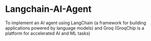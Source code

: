 # Langchain-AI-Agent
To implement an AI agent using LangChain (a framework for building applications powered by language models) and Groq (GroqChip is a platform for accelerated AI and ML tasks)

